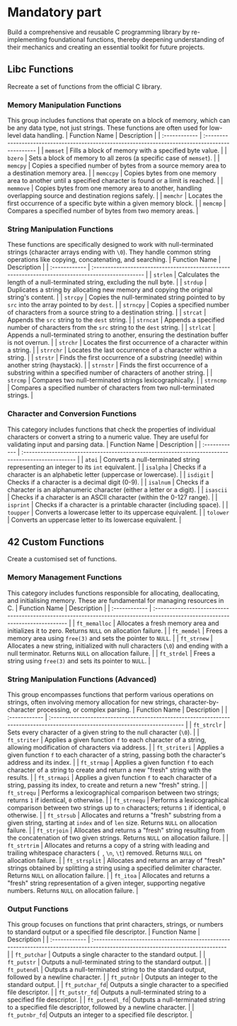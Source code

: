 # Mandatory part
Build a comprehensive and reusable C programming library by re-implementing foundational functions, thereby deepening understanding of their mechanics and creating an essential toolkit for future projects.

## Libc Functions
Recreate a set of functions from the official C library.

### Memory Manipulation Functions
This group includes functions that operate on a block of memory, which can be any data type, not just strings. These functions are often used for low-level data handling.
| Function Name | Description |
| :------------ | :------------------------------------------------------------------------------------------------ |
| `memset` | Fills a block of memory with a specified byte value. |
| `bzero` | Sets a block of memory to all zeros (a specific case of `memset`). |
| `memcpy` | Copies a specified number of bytes from a source memory area to a destination memory area. |
| `memccpy` | Copies bytes from one memory area to another until a specified character is found or a limit is reached. |
| `memmove` | Copies bytes from one memory area to another, handling overlapping source and destination regions safely. |
| `memchr` | Locates the first occurrence of a specific byte within a given memory block. |
| `memcmp` | Compares a specified number of bytes from two memory areas. |

### String Manipulation Functions
These functions are specifically designed to work with null-terminated strings (character arrays ending with `\0`). They handle common string operations like copying, concatenating, and searching.
| Function Name | Description |
| :------------ | :------------------------------------------------------------------------------------------------ |
| `strlen` | Calculates the length of a null-terminated string, excluding the null byte. |
| `strdup` | Duplicates a string by allocating new memory and copying the original string's content. |
| `strcpy` | Copies the null-terminated string pointed to by `src` into the array pointed to by `dest`. |
| `strncpy` | Copies a specified number of characters from a source string to a destination string. |
| `strcat` | Appends the `src` string to the `dest` string. |
| `strncat` | Appends a specified number of characters from the `src` string to the `dest` string. |
| `strlcat` | Appends a null-terminated string to another, ensuring the destination buffer is not overrun. |
| `strchr` | Locates the first occurrence of a character within a string. |
| `strrchr` | Locates the last occurrence of a character within a string. |
| `strstr` | Finds the first occurrence of a substring (needle) within another string (haystack). |
| `strnstr` | Finds the first occurrence of a substring within a specified number of characters of another string. |
| `strcmp` | Compares two null-terminated strings lexicographically. |
| `strncmp` | Compares a specified number of characters from two null-terminated strings. |

### Character and Conversion Functions
This category includes functions that check the properties of individual characters or convert a string to a numeric value. They are useful for validating input and parsing data.
| Function Name | Description |
| :------------ | :------------------------------------------------------------------------------------------------ |
| `atoi` | Converts a null-terminated string representing an integer to its `int` equivalent. |
| `isalpha` | Checks if a character is an alphabetic letter (uppercase or lowercase). |
| `isdigit` | Checks if a character is a decimal digit (0-9). |
| `isalnum` | Checks if a character is an alphanumeric character (either a letter or a digit). |
| `isascii` | Checks if a character is an ASCII character (within the 0-127 range). |
| `isprint` | Checks if a character is a printable character (including space). |
| `toupper` | Converts a lowercase letter to its uppercase equivalent. |
| `tolower` | Converts an uppercase letter to its lowercase equivalent. |

## 42 Custom Functions
Create a customised set of functions.

### Memory Management Functions
This category includes functions responsible for allocating, deallocating, and initialising memory. These are fundamental for managing resources in C.
| Function Name | Description |
| :------------ | :----------------------------------------------------------------------------------------------------------------------------- |
| `ft_memalloc` | Allocates a fresh memory area and initializes it to zero. Returns `NULL` on allocation failure. |
| `ft_memdel` | Frees a memory area using `free(3)` and sets the pointer to `NULL`. |
| `ft_strnew` | Allocates a new string, initialized with null characters (`\0`) and ending with a null terminator. Returns `NULL` on allocation failure. |
| `ft_strdel` | Frees a string using `free(3)` and sets its pointer to `NULL`. |

### String Manipulation Functions (Advanced)
This group encompasses functions that perform various operations on strings, often involving memory allocation for new strings, character-by-character processing, or complex parsing.
| Function Name | Description |
| :------------ | :----------------------------------------------------------------------------------------------------------------------------- |
| `ft_strclr` | Sets every character of a given string to the null character (`\0`). |
| `ft_striter` | Applies a given function `f` to each character of a string, allowing modification of characters via address. |
| `ft_striteri` | Applies a given function `f` to each character of a string, passing both the character's address and its index. |
| `ft_strmap` | Applies a given function `f` to each character of a string to create and return a new "fresh" string with the results. |
| `ft_strmapi` | Applies a given function `f` to each character of a string, passing its index, to create and return a new "fresh" string. |
| `ft_strequ` | Performs a lexicographical comparison between two strings; returns `1` if identical, `0` otherwise. |
| `ft_strnequ` | Performs a lexicographical comparison between two strings up to `n` characters; returns `1` if identical, `0` otherwise. |
| `ft_strsub` | Allocates and returns a "fresh" substring from a given string, starting at `index` and of `len` size. Returns `NULL` on allocation failure. |
| `ft_strjoin` | Allocates and returns a "fresh" string resulting from the concatenation of two given strings. Returns `NULL` on allocation failure. |
| `ft_strtrim` | Allocates and returns a copy of a string with leading and trailing whitespace characters (` `, `\n`, `\t`) removed. Returns `NULL` on allocation failure. |
| `ft_strsplit` | Allocates and returns an array of "fresh" strings obtained by splitting a string using a specified delimiter character. Returns `NULL` on allocation failure. |
| `ft_itoa` | Allocates and returns a "fresh" string representation of a given integer, supporting negative numbers. Returns `NULL` on allocation failure. |

### Output Functions
This group focuses on functions that print characters, strings, or numbers to standard output or a specified file descriptor.
| Function Name | Description |
| :------------ | :----------------------------------------------------------------------------------------------------------------------------- |
| `ft_putchar` | Outputs a single character to the standard output. |
| `ft_putstr` | Outputs a null-terminated string to the standard output. |
| `ft_putendl` | Outputs a null-terminated string to the standard output, followed by a newline character. |
| `ft_putnbr` | Outputs an integer to the standard output. |
| `ft_putchar_fd`| Outputs a single character to a specified file descriptor. |
| `ft_putstr_fd`| Outputs a null-terminated string to a specified file descriptor. |
| `ft_putendl_fd`| Outputs a null-terminated string to a specified file descriptor, followed by a newline character. |
| `ft_putnbr_fd`| Outputs an integer to a specified file descriptor. |
